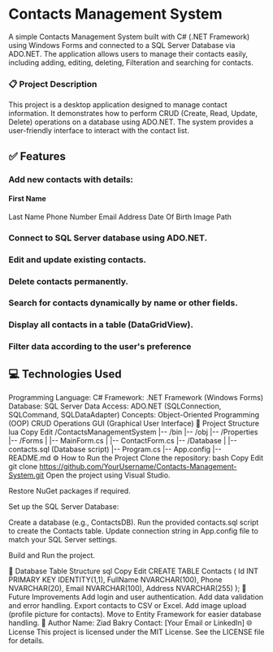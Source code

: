 # Contacts Management System
A simple Contacts Management System built with C# (.NET Framework) using Windows Forms and connected to a SQL Server Database via ADO.NET.
The application allows users to manage their contacts easily, including adding, editing, deleting, Filteration and searching for contacts.

### 📋 Project Description
This project is a desktop application designed to manage contact information. It demonstrates how to perform CRUD (Create, Read, Update, Delete) operations on a database using ADO.NET. The system provides a user-friendly interface to interact with the contact list.

## ✅ Features
### Add new contacts with details:
#### First Name
Last Name
Phone Number
Email
Address
Date Of Birth
Image Path
### Connect to SQL Server database using ADO.NET.
### Edit and update existing contacts.
### Delete contacts permanently.
### Search for contacts dynamically by name or other fields.
### Display all contacts in a table (DataGridView).
### Filter data according to the user's preference
## 💻 Technologies Used
Programming Language: C#
Framework: .NET Framework (Windows Forms)
Database: SQL Server
Data Access: ADO.NET (SQLConnection, SQLCommand, SQLDataAdapter)
Concepts:
Object-Oriented Programming (OOP)
CRUD Operations
GUI (Graphical User Interface)
📂 Project Structure
lua
Copy
Edit
/ContactsManagementSystem
|-- /bin
|-- /obj
|-- /Properties
|-- /Forms
|   |-- MainForm.cs
|   |-- ContactForm.cs
|-- /Database
|   |-- contacts.sql (Database script)
|-- Program.cs
|-- App.config
|-- README.md
⚙️ How to Run the Project
Clone the repository:
bash
Copy
Edit
git clone https://github.com/YourUsername/Contacts-Management-System.git
Open the project using Visual Studio.

Restore NuGet packages if required.

Set up the SQL Server Database:

Create a database (e.g., ContactsDB).
Run the provided contacts.sql script to create the Contacts table.
Update connection string in App.config file to match your SQL Server settings.

Build and Run the project.

🔑 Database Table Structure
sql
Copy
Edit
CREATE TABLE Contacts (
    Id INT PRIMARY KEY IDENTITY(1,1),
    FullName NVARCHAR(100),
    Phone NVARCHAR(20),
    Email NVARCHAR(100),
    Address NVARCHAR(255)
);
🚀 Future Improvements
Add login and user authentication.
Add data validation and error handling.
Export contacts to CSV or Excel.
Add image upload (profile picture for contacts).
Move to Entity Framework for easier database handling.
🙌 Author
Name: Ziad Bakry
Contact: [Your Email or LinkedIn]
🌐 License
This project is licensed under the MIT License. See the LICENSE file for details.
